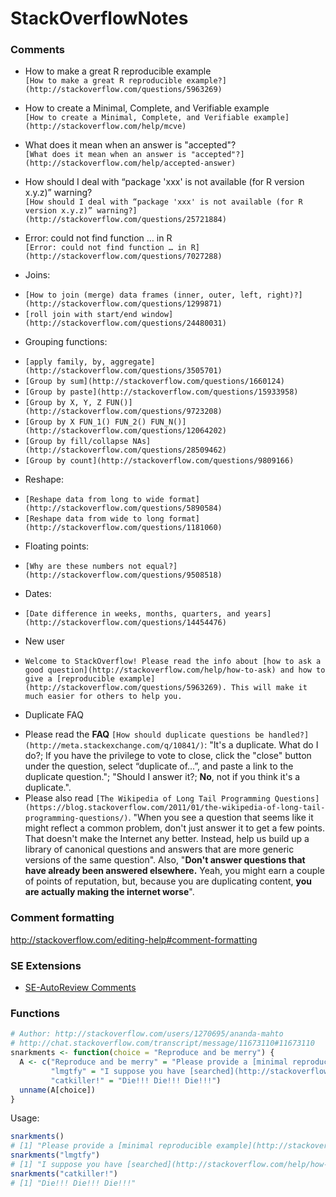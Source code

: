 # StackOverflowNotes

### Comments

* How to make a great R reproducible example  
`[How to make a great R reproducible example?](http://stackoverflow.com/questions/5963269)`

* How to create a Minimal, Complete, and Verifiable example  
`[How to create a Minimal, Complete, and Verifiable example](http://stackoverflow.com/help/mcve)`

* What does it mean when an answer is "accepted"?  
`[What does it mean when an answer is "accepted"?](http://stackoverflow.com/help/accepted-answer)`

* How should I deal with “package 'xxx' is not available (for R version x.y.z)” warning?   
`[How should I deal with “package 'xxx' is not available (for R version x.y.z)” warning?](http://stackoverflow.com/questions/25721884)`

* Error: could not find function … in R   
`[Error: could not find function … in R](http://stackoverflow.com/questions/7027288)`

* Joins:  
 - `[How to join (merge) data frames (inner, outer, left, right)?](http://stackoverflow.com/questions/1299871)`
 - `[roll join with start/end window](http://stackoverflow.com/questions/24480031)`

* Grouping functions:   
 - `[apply family, by, aggregate](http://stackoverflow.com/questions/3505701)`
 - `[Group by sum](http://stackoverflow.com/questions/1660124)`
 - `[Group by paste](http://stackoverflow.com/questions/15933958)`
 - `[Group by X, Y, Z FUN()](http://stackoverflow.com/questions/9723208)`
 - `[Group by X FUN_1() FUN_2() FUN_N()](http://stackoverflow.com/questions/12064202)`
 - `[Group by fill/collapse NAs](http://stackoverflow.com/questions/28509462)`
 - `[Group by count](http://stackoverflow.com/questions/9809166)`

* Reshape:  
 - `[Reshape data from long to wide format](http://stackoverflow.com/questions/5890584)`   
 - `[Reshape data from wide to long format](http://stackoverflow.com/questions/1181060)`

* Floating points:   
 - `[Why are these numbers not equal?](http://stackoverflow.com/questions/9508518)`

* Dates:  
 - `[Date difference in weeks, months, quarters, and years](http://stackoverflow.com/questions/14454476)`

* New user  
 - `Welcome to StackOverflow! Please read the info about [how to ask a good question](http://stackoverflow.com/help/how-to-ask) and how to give a [reproducible example](http://stackoverflow.com/questions/5963269). This will make it much easier for others to help you.`

* Duplicate FAQ   
 - Please read the **FAQ** `[How should duplicate questions be handled?](http://meta.stackexchange.com/q/10841/)`: "It's a duplicate. What do I do?; If you have the privilege to vote to close, click the "close" button under the question, select “duplicate of...”, and paste a link to the duplicate question."; "Should I answer it?; **No**, not if you think it's a duplicate.".
 - Please also read `[The Wikipedia of Long Tail Programming Questions](https://blog.stackoverflow.com/2011/01/the-wikipedia-of-long-tail-programming-questions/)`. "When you see a question that seems like it might reflect a common problem, don't just answer it to get a few points. That doesn't make the Internet any better. Instead, help us build up a library of canonical questions and answers that are more generic versions of the same question". Also, "**Don't answer questions that have already been answered elsewhere.** Yeah, you might earn a couple of points of reputation, but, because you are duplicating content, **you are actually making the internet worse**".

### Comment formatting   
http://stackoverflow.com/editing-help#comment-formatting

### SE Extensions
* [SE-AutoReview Comments](https://github.com/Benjol/SE-AutoReviewComments)

### Functions

```R
# Author: http://stackoverflow.com/users/1270695/ananda-mahto
# http://chat.stackoverflow.com/transcript/message/11673110#11673110
snarkments <- function(choice = "Reproduce and be merry") {
  A <- c("Reproduce and be merry" = "Please provide a [minimal reproducible example](http://stackoverflow.com/q/5963269/1270695), and please show us what you have tried",
         "lmgtfy" = "I suppose you have [searched](http://stackoverflow.com/help/how-to-ask) for your problem on SO?",
         "catkiller!" = "Die!!! Die!!! Die!!!")
  unname(A[choice])
}
```
Usage:

```R
snarkments()
# [1] "Please provide a [minimal reproducible example](http://stackoverflow.com/q/5963269/1270695), and please show us what you have tried"
snarkments("lmgtfy")
# [1] "I suppose you have [searched](http://stackoverflow.com/help/how-to-ask) for your problem on SO?"
snarkments("catkiller!")
# [1] "Die!!! Die!!! Die!!!"
```


